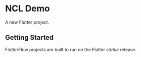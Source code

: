 # NCL Demo

A new Flutter project.

## Getting Started

FlutterFlow projects are built to run on the Flutter _stable_ release.
